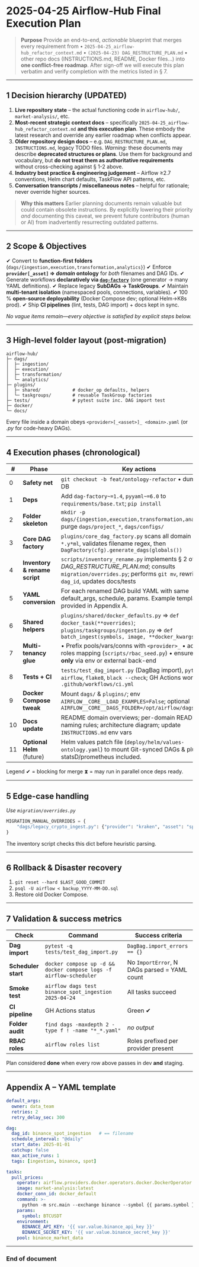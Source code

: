 # 2025-04-25 Airflow-Hub **Final Execution Plan**

> **Purpose**  Provide an end-to-end, _actionable_ blueprint that merges every requirement from
> • `2025-04-25_airflow-hub_refactor_context.md`
> • `(2025-04-23) DAG_RESTRUCTURE_PLAN.md`
> • other repo docs (INSTRUCTIONS.md, README, Docker files…)
> into **one conflict-free roadmap**.  After sign-off we will execute this plan verbatim
> and verify completion with the metrics listed in § 7.

---
## 1  Decision hierarchy (UPDATED)
1. **Live repository state** – the actual functioning code in `airflow-hub/`, `market-analysis/`, etc.
2. **Most-recent strategic context docs** – specifically `2025-04-25_airflow-hub_refactor_context.md` **and this execution plan**. These embody the latest research and override any earlier roadmap when conflicts appear.
3. **Older repository design docs** – e.g. `DAG_RESTRUCTURE_PLAN.md`, `INSTRUCTIONS.md`, legacy TODO files.  _Warning:_ these documents may describe **deprecated structures or plans**. Use them for background and vocabulary, but **do not treat them as authoritative requirements** without cross-checking against § 1-2 above.
4. **Industry best practice & engineering judgement** – Airflow ≥2.7 conventions, Helm chart defaults, TaskFlow API patterns, etc.
5. **Conversation transcripts / miscellaneous notes** – helpful for rationale; never override higher sources.

> **Why this matters**  Earlier planning documents remain valuable but could contain obsolete instructions.  By explicitly lowering their priority _and_ documenting this caveat, we prevent future contributors (human or AI) from inadvertently resurrecting outdated patterns.

---
## 2  Scope & Objectives
✔ Convert to **function-first folders** (`dags/{ingestion,execution,transformation,analytics}`)
✔ Enforce **`provider[_asset]` ⇒ *domain* ontology** for _both_ filenames and DAG IDs.
✔ Generate workflows **declaratively via [`dag-factory`](https://github.com/astronomer/dag-factory)** (one generator → many YAML definitions).
✔ Replace legacy **SubDAGs → TaskGroups**.
✔ Maintain **multi-tenant isolation** (namespaced pools, connections, variables).
✔ 100 % **open-source deployability** (Docker Compose dev; optional Helm→K8s prod).
✔ Ship **CI pipelines** (lint, tests, DAG import) + docs kept in sync.

_No vague items remain—every objective is satisfied by explicit steps below._

---
## 3  High-level folder layout (post-migration)
```
airflow-hub/
├─ dags/
│  ├─ ingestion/
│  ├─ execution/
│  ├─ transformation/
│  └─ analytics/
├─ plugins/
│  ├─ shared/            # docker_op defaults, helpers
│  └─ taskgroups/        # reusable TaskGroup factories
├─ tests/                # pytest suite inc. DAG import test
├─ docker/
└─ docs/
```
Every file inside a domain obeys `<provider>[_<asset>]_ <domain>.yaml` (or _.py_ for code-heavy DAGs).

---
## 4  Execution phases (chronological)

| # | Phase | Key actions | Blocking? |
|---|-------|-------------|-----------|
|0| **Safety net** | `git checkout -b feat/ontology-refactor` • dump meta DB | ✔ |
|1| **Deps** | Add `dag-factory~=1.4`, `pyyaml~=6.0` to `requirements/base.txt`; `pip install` | ✔ |
|2| **Folder skeleton** | `mkdir -p dags/{ingestion,execution,transformation,analytics}`; purge `dags/project_*`, `dags/configs/` | ✔ |
|3| **Core DAG factory** | `plugins/core_dag_factory.py` scans all domain dirs for `*.y*ml`, validates filename regex, then `DagFactory(cfg).generate_dags(globals())` | ✔ |
|4| **Inventory & rename script** | `scripts/inventory_rename.py` implements § 2 of *DAG_RESTRUCTURE_PLAN.md*; consults `migration/overrides.py`; performs `git mv`, rewrites `dag_id`, updates docs/tests | ✔ |
|5| **YAML conversion** | For each renamed DAG build YAML with same default_args, schedule, params.  Example template provided in Appendix A. | ✔ |
|6| **Shared helpers** | `plugins/shared/docker_defaults.py` ⇒ `def docker_task(**overrides)`; `plugins/taskgroups/ingestion.py` ⇒ `def batch_ingest(symbols, image, **docker_kwargs)` | ⧗ |
|7| **Multi-tenancy glue** |  • Prefix pools/vars/conns with `<provider>_`  • add RBAC roles mapping (`scripts/rbac_seed.py`)  • ensure secrets **only** via env or external back-end | ⧗ |
|8| **Tests + CI** | `tests/test_dag_import.py` (DagBag import), `pytest-airflow`, `flake8`, `black --check`; GH Actions workflow `.github/workflows/ci.yml` | ✔ |
|9| **Docker Compose tweak** | Mount `dags/` & `plugins/`; env `AIRFLOW__CORE__LOAD_EXAMPLES=False`; optional `AIRFLOW__CORE__DAGS_FOLDER=/opt/airflow/dags` | ✔ |
|10| **Docs update** | README domain overviews; per-domain README with naming rules; architecture diagram; update `INSTRUCTIONS.md` env vars | ✔ |
|11| **Optional Helm** (future) | Helm values patch file (`deploy/helm/values-ontology.yaml`) to mount Git-synced DAGs & plugins; statsD/prometheus included. | ⧗ |

Legend  ✔ = blocking for merge  ⧗ = may run in parallel once deps ready.

---
## 5  Edge-case handling
*Use `migration/overrides.py`*
```python
MIGRATION_MANUAL_OVERRIDES = {
    "dags/legacy_crypto_ingest.py": {"provider": "kraken", "asset": "spot", "domain": "ingestion"},
}
```
The inventory script checks this dict before heuristic parsing.

---
## 6  Rollback & Disaster recovery
1. `git reset --hard $LAST_GOOD_COMMIT`
2. `psql -U airflow < backup_YYYY-MM-DD.sql`
3. Restore old Docker Compose.

---
## 7  Validation & success metrics
| Check | Command | Success criteria |
|-------|---------|------------------|
|**Dag import**| `pytest -q tests/test_dag_import.py` | `DagBag.import_errors == {}` |
|**Scheduler start**| `docker compose up -d && docker compose logs -f airflow-scheduler` | No `ImportError`, N DAGs parsed = YAML count |
|**Smoke test**| `airflow dags test binance_spot_ingestion 2025-04-24` | All tasks succeed | 
|**CI pipeline**| GH Actions status | Green ✔ |
|**Folder audit**| `find dags -maxdepth 2 -type f ! -name "*_*.yaml"` | _no output_ |
|**RBAC roles**| `airflow roles list` | Roles prefixed per provider present |

Plan considered **done** when every row above passes in dev **and** staging.

---
## Appendix A  – YAML template
```yaml
default_args:
  owner: data_team
  retries: 2
  retry_delay_sec: 300

dag:
  dag_id: binance_spot_ingestion   # == filename
  schedule_interval: "@daily"
  start_date: 2025-01-01
  catchup: false
  max_active_runs: 1
  tags: [ingestion, binance, spot]

tasks:
  pull_prices:
    operator: airflow.providers.docker.operators.docker.DockerOperator
    image: market-analysis:latest
    docker_conn_id: docker_default
    command: >-
      python -m src.main --exchange binance --symbol {{ params.symbol }} --date {{ ds }}
    params:
      symbol: BTCUSDT
    environment:
      BINANCE_API_KEY: '{{ var.value.binance_api_key }}'
      BINANCE_SECRET_KEY: '{{ var.value.binance_secret_key }}'
    pool: binance_market_data
```

---
### End of document
